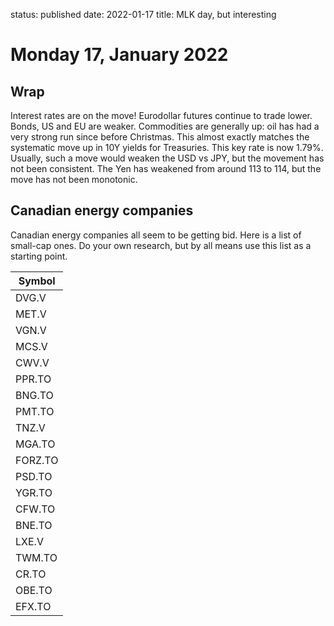 status: published
date: 2022-01-17
title: MLK day, but interesting

# Monday 17, January 2022

## Wrap

Interest rates are on the move!
Eurodollar futures continue to trade lower.
Bonds, US and EU are weaker.
Commodities are generally up: oil has had a very strong run since before Christmas.
This almost exactly matches the systematic move up in 10Y yields for Treasuries.
This key rate is now 1.79%.
Usually, such a move would weaken the USD vs JPY, but the movement has not been consistent.
The Yen has weakened from around 113 to 114, but the move has not been monotonic.

## Canadian energy companies

Canadian energy companies all seem to be getting bid. Here is a list of small-cap ones.
Do your own research, but by all means use this list as a starting point.

|Symbol|
| ---- |
| DVG.V   |
| MET.V   |
| VGN.V   |
| MCS.V   |
| CWV.V   |
| PPR.TO  |
| BNG.TO  |
| PMT.TO  |
| TNZ.V   |
| MGA.TO  |
| FORZ.TO |
| PSD.TO  |
| YGR.TO  |
| CFW.TO  |
| BNE.TO  |
| LXE.V   |
| TWM.TO  |
| CR.TO   |
| OBE.TO  |
| EFX.TO  |
